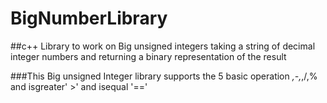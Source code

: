# BigNumberLibrary
##c++ Library to work on Big unsigned integers taking a string of decimal integer numbers and returning a binary representation of the result

###This Big unsigned Integer library supports the 5 basic operation *,-,*,/,% and isgreater' >' and isequal '=='
